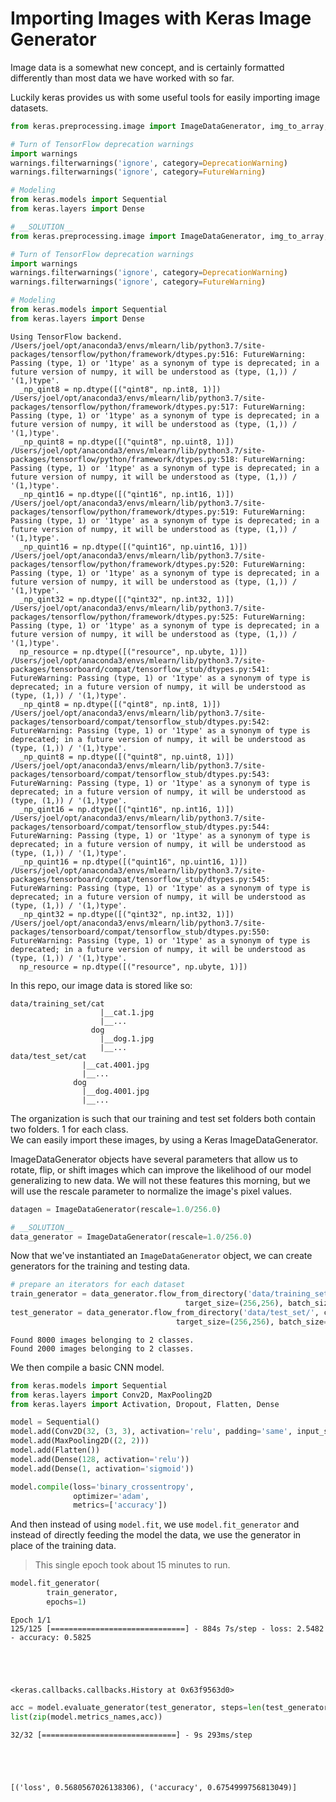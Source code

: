 # Importing Images with Keras Image Generator

Image data is a somewhat new concept, and is  certainly formatted differently than most data we have worked with so far. 

Luckily keras provides us with some useful tools for easily importing image datasets.


```python
from keras.preprocessing.image import ImageDataGenerator, img_to_array, load_img

# Turn of TensorFlow deprecation warnings
import warnings
warnings.filterwarnings('ignore', category=DeprecationWarning)
warnings.filterwarnings('ignore', category=FutureWarning)

# Modeling
from keras.models import Sequential 
from keras.layers import Dense 
```


```python
# __SOLUTION__
from keras.preprocessing.image import ImageDataGenerator, img_to_array, load_img

# Turn of TensorFlow deprecation warnings
import warnings
warnings.filterwarnings('ignore', category=DeprecationWarning)
warnings.filterwarnings('ignore', category=FutureWarning)

# Modeling
from keras.models import Sequential 
from keras.layers import Dense 
```

    Using TensorFlow backend.
    /Users/joel/opt/anaconda3/envs/mlearn/lib/python3.7/site-packages/tensorflow/python/framework/dtypes.py:516: FutureWarning: Passing (type, 1) or '1type' as a synonym of type is deprecated; in a future version of numpy, it will be understood as (type, (1,)) / '(1,)type'.
      _np_qint8 = np.dtype([("qint8", np.int8, 1)])
    /Users/joel/opt/anaconda3/envs/mlearn/lib/python3.7/site-packages/tensorflow/python/framework/dtypes.py:517: FutureWarning: Passing (type, 1) or '1type' as a synonym of type is deprecated; in a future version of numpy, it will be understood as (type, (1,)) / '(1,)type'.
      _np_quint8 = np.dtype([("quint8", np.uint8, 1)])
    /Users/joel/opt/anaconda3/envs/mlearn/lib/python3.7/site-packages/tensorflow/python/framework/dtypes.py:518: FutureWarning: Passing (type, 1) or '1type' as a synonym of type is deprecated; in a future version of numpy, it will be understood as (type, (1,)) / '(1,)type'.
      _np_qint16 = np.dtype([("qint16", np.int16, 1)])
    /Users/joel/opt/anaconda3/envs/mlearn/lib/python3.7/site-packages/tensorflow/python/framework/dtypes.py:519: FutureWarning: Passing (type, 1) or '1type' as a synonym of type is deprecated; in a future version of numpy, it will be understood as (type, (1,)) / '(1,)type'.
      _np_quint16 = np.dtype([("quint16", np.uint16, 1)])
    /Users/joel/opt/anaconda3/envs/mlearn/lib/python3.7/site-packages/tensorflow/python/framework/dtypes.py:520: FutureWarning: Passing (type, 1) or '1type' as a synonym of type is deprecated; in a future version of numpy, it will be understood as (type, (1,)) / '(1,)type'.
      _np_qint32 = np.dtype([("qint32", np.int32, 1)])
    /Users/joel/opt/anaconda3/envs/mlearn/lib/python3.7/site-packages/tensorflow/python/framework/dtypes.py:525: FutureWarning: Passing (type, 1) or '1type' as a synonym of type is deprecated; in a future version of numpy, it will be understood as (type, (1,)) / '(1,)type'.
      np_resource = np.dtype([("resource", np.ubyte, 1)])
    /Users/joel/opt/anaconda3/envs/mlearn/lib/python3.7/site-packages/tensorboard/compat/tensorflow_stub/dtypes.py:541: FutureWarning: Passing (type, 1) or '1type' as a synonym of type is deprecated; in a future version of numpy, it will be understood as (type, (1,)) / '(1,)type'.
      _np_qint8 = np.dtype([("qint8", np.int8, 1)])
    /Users/joel/opt/anaconda3/envs/mlearn/lib/python3.7/site-packages/tensorboard/compat/tensorflow_stub/dtypes.py:542: FutureWarning: Passing (type, 1) or '1type' as a synonym of type is deprecated; in a future version of numpy, it will be understood as (type, (1,)) / '(1,)type'.
      _np_quint8 = np.dtype([("quint8", np.uint8, 1)])
    /Users/joel/opt/anaconda3/envs/mlearn/lib/python3.7/site-packages/tensorboard/compat/tensorflow_stub/dtypes.py:543: FutureWarning: Passing (type, 1) or '1type' as a synonym of type is deprecated; in a future version of numpy, it will be understood as (type, (1,)) / '(1,)type'.
      _np_qint16 = np.dtype([("qint16", np.int16, 1)])
    /Users/joel/opt/anaconda3/envs/mlearn/lib/python3.7/site-packages/tensorboard/compat/tensorflow_stub/dtypes.py:544: FutureWarning: Passing (type, 1) or '1type' as a synonym of type is deprecated; in a future version of numpy, it will be understood as (type, (1,)) / '(1,)type'.
      _np_quint16 = np.dtype([("quint16", np.uint16, 1)])
    /Users/joel/opt/anaconda3/envs/mlearn/lib/python3.7/site-packages/tensorboard/compat/tensorflow_stub/dtypes.py:545: FutureWarning: Passing (type, 1) or '1type' as a synonym of type is deprecated; in a future version of numpy, it will be understood as (type, (1,)) / '(1,)type'.
      _np_qint32 = np.dtype([("qint32", np.int32, 1)])
    /Users/joel/opt/anaconda3/envs/mlearn/lib/python3.7/site-packages/tensorboard/compat/tensorflow_stub/dtypes.py:550: FutureWarning: Passing (type, 1) or '1type' as a synonym of type is deprecated; in a future version of numpy, it will be understood as (type, (1,)) / '(1,)type'.
      np_resource = np.dtype([("resource", np.ubyte, 1)])


In this repo, our image data is stored like so:

```
data/training_set/cat
                    |__cat.1.jpg
                    |__...
                  dog
                    |__dog.1.jpg
                    |__...
data/test_set/cat
                |__cat.4001.jpg
                |__...
              dog
                |__dog.4001.jpg
                |__...
```
The organization is such that our training and test set folders both contain two folders. 1 for each class.  
We can easily import these images, by using a Keras ImageDataGenerator. 

ImageDataGenerator objects have several parameters that allow us to rotate, flip, or shift images which can improve the likelihood of our model generalizing to new data. We will not these features this morning, but we  will use the rescale parameter to normalize the image's pixel values.


```python
datagen = ImageDataGenerator(rescale=1.0/256.0)
```


```python
# __SOLUTION__
data_generator = ImageDataGenerator(rescale=1.0/256.0)
```

Now that we've instantiated an `ImageDataGenerator` object, we can create generators for the training and testing data.


```python
# prepare an iterators for each dataset 
train_generator = data_generator.flow_from_directory('data/training_set/', class_mode='binary', 
                                       target_size=(256,256), batch_size=64) 
test_generator = data_generator.flow_from_directory('data/test_set/', class_mode='binary',
                                     target_size=(256,256), batch_size=64)
```

    Found 8000 images belonging to 2 classes.
    Found 2000 images belonging to 2 classes.


We then compile a basic CNN model.


```python
from keras.models import Sequential
from keras.layers import Conv2D, MaxPooling2D
from keras.layers import Activation, Dropout, Flatten, Dense

model = Sequential() 
model.add(Conv2D(32, (3, 3), activation='relu', padding='same', input_shape=(256, 256, 3))) 
model.add(MaxPooling2D((2, 2))) 
model.add(Flatten()) 
model.add(Dense(128, activation='relu')) 
model.add(Dense(1, activation='sigmoid'))

model.compile(loss='binary_crossentropy',
              optimizer='adam',
              metrics=['accuracy'])
```

And then instead of using `model.fit`, we use `model.fit_generator` and instead of directly feeding the model the data, we use the generator in place of the training data.

>This single epoch took about 15 minutes to run.


```python
model.fit_generator(
        train_generator,
        epochs=1)
```

    Epoch 1/1
    125/125 [==============================] - 884s 7s/step - loss: 2.5482 - accuracy: 0.5825





    <keras.callbacks.callbacks.History at 0x63f9563d0>




```python
acc = model.evaluate_generator(test_generator, steps=len(test_generator), verbose=1)
list(zip(model.metrics_names,acc))
```

    32/32 [==============================] - 9s 293ms/step





    [('loss', 0.5680567026138306), ('accuracy', 0.6754999756813049)]


